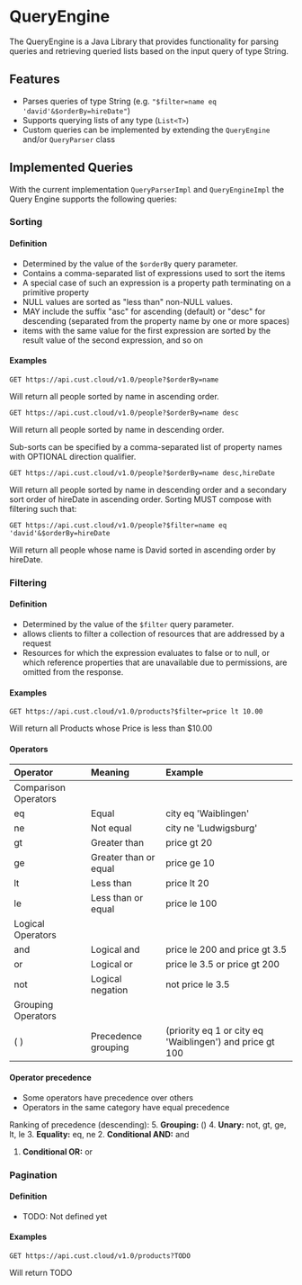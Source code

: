 # QueryEngine

The QueryEngine is a Java Library that provides functionality for parsing queries and retrieving queried lists based on the input query of type String.

## Features

- Parses queries of type String (e.g. `"$filter=name eq 'david'&$orderBy=hireDate"`)
- Supports querying lists of any type (`List<T>`)
- Custom queries can be implemented by extending the `QueryEngine` and/or `QueryParser` class

## Implemented Queries

With the current implementation `QueryParserImpl` and `QueryEngineImpl` the Query Engine supports the following queries:

### Sorting
#### Definition
- Determined by the value of the `$orderBy` query parameter.
- Contains a comma-separated list of expressions used to sort the items
- A special case of such an expression is a property path terminating on a primitive property
- NULL values are sorted as "less than" non-NULL values.
- MAY include the suffix "asc" for ascending (default) or "desc" for descending (separated from the property name by one or more spaces)
- items with the same value for the first expression are sorted by the result value of the second expression, and so on

#### Examples
```
GET https://api.cust.cloud/v1.0/people?$orderBy=name
```
Will return all people sorted by name in ascending order.

```
GET https://api.cust.cloud/v1.0/people?$orderBy=name desc
```
Will return all people sorted by name in descending order.

Sub-sorts can be specified by a comma-separated list of property names with OPTIONAL direction qualifier.
```
GET https://api.cust.cloud/v1.0/people?$orderBy=name desc,hireDate
```
Will return all people sorted by name in descending order and a secondary sort order of hireDate in ascending order. Sorting MUST compose with filtering such that:
```
GET https://api.cust.cloud/v1.0/people?$filter=name eq 'david'&$orderBy=hireDate
```
Will return all people whose name is David sorted in ascending order by hireDate.


### Filtering
#### Definition
- Determined by the value of the `$filter` query parameter.
- allows clients to filter a collection of resources that are addressed by a request
- Resources for which the expression evaluates to false or to null, or which reference properties that are unavailable due to permissions, are omitted from the response.

#### Examples

```
GET https://api.cust.cloud/v1.0/products?$filter=price lt 10.00
```
Will return all Products whose Price is less than $10.00

#### Operators

| Operator             | Meaning               | Example                                                  |
|:---------------------|:----------------------|:---------------------------------------------------------|
| Comparison Operators |                       |                                                          |
| eq                   | Equal                 | city eq 'Waiblingen'                                     |
| ne                   | Not equal             | city ne 'Ludwigsburg'                                    |
| gt                   | Greater than          | price gt 20                                              |
| ge                   | Greater than or equal | price ge 10                                              |
| lt                   | Less than             | price lt 20                                              |
| le                   | Less than or equal    | price le 100                                             |
| Logical Operators    |                       |                                                          |
| and                  | Logical and           | price le 200 and price gt 3.5                            |
| or                   | Logical or            | price le 3.5 or price gt 200                             |
| not                  | Logical negation      | not price le 3.5                                         |
| Grouping Operators   |                       |                                                          |
| ( )                  | Precedence grouping   | (priority eq 1 or city eq 'Waiblingen') and price gt 100 |

#### Operator precedence
- Some operators have precedence over others
- Operators in the same category have equal precedence

Ranking of precedence (descending):
5. **Grouping:** ()
4. **Unary:** not, gt, ge, lt, le
3. **Equality:** eq, ne
2. **Conditional AND:** and
1. **Conditional OR:** or

### Pagination
#### Definition
- TODO: Not defined yet
#### Examples

```
GET https://api.cust.cloud/v1.0/products?TODO
```
Will return TODO
